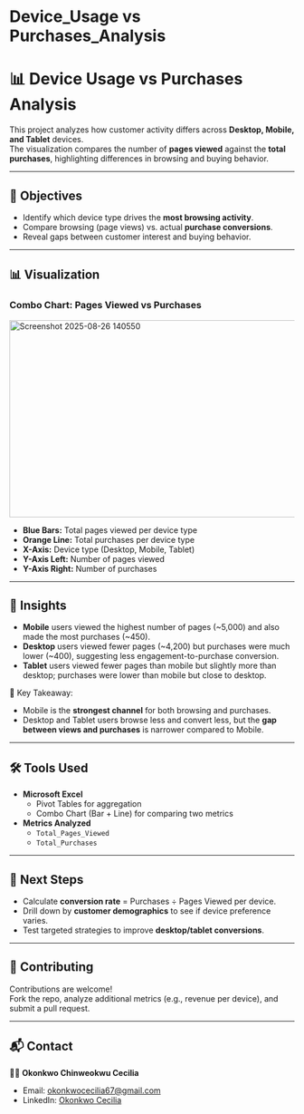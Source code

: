 # Device_Usage vs Purchases_Analysis
# 📊 Device Usage vs Purchases Analysis

This project analyzes how customer activity differs across **Desktop, Mobile, and Tablet** devices.  
The visualization compares the number of **pages viewed** against the **total purchases**, highlighting differences in browsing and buying behavior.

---

## 🚀 Objectives
- Identify which device type drives the **most browsing activity**.  
- Compare browsing (page views) vs. actual **purchase conversions**.  
- Reveal gaps between customer interest and buying behavior.  

---

## 📊 Visualization

### Combo Chart: Pages Viewed vs Purchases
<img width="656" height="348" alt="Screenshot 2025-08-26 140550" src="https://github.com/user-attachments/assets/6b9706ab-2b16-4d4e-87d7-6594c8b4439d" />

- **Blue Bars:** Total pages viewed per device type  
- **Orange Line:** Total purchases per device type  
- **X-Axis:** Device type (Desktop, Mobile, Tablet)  
- **Y-Axis Left:** Number of pages viewed  
- **Y-Axis Right:** Number of purchases  

---

## 🔎 Insights
- **Mobile** users viewed the highest number of pages (~5,000) and also made the most purchases (~450).  
- **Desktop** users viewed fewer pages (~4,200) but purchases were much lower (~400), suggesting less engagement-to-purchase conversion.  
- **Tablet** users viewed fewer pages than mobile but slightly more than desktop; purchases were lower than mobile but close to desktop.  

📌 Key Takeaway:  
- Mobile is the **strongest channel** for both browsing and purchases.  
- Desktop and Tablet users browse less and convert less, but the **gap between views and purchases** is narrower compared to Mobile.  

---

## 🛠 Tools Used
- **Microsoft Excel**  
  - Pivot Tables for aggregation  
  - Combo Chart (Bar + Line) for comparing two metrics  
- **Metrics Analyzed**  
  - `Total_Pages_Viewed`  
  - `Total_Purchases`  

---

## 📌 Next Steps
- Calculate **conversion rate** = Purchases ÷ Pages Viewed per device.  
- Drill down by **customer demographics** to see if device preference varies.  
- Test targeted strategies to improve **desktop/tablet conversions**.  

---

## 🤝 Contributing
Contributions are welcome!  
Fork the repo, analyze additional metrics (e.g., revenue per device), and submit a pull request.  

---

## 📬 Contact
👩‍💻 **Okonkwo Chinweokwu Cecilia**  
- Email: [okonkwocecilia67@gmail.com](mailto:okonkwocecilia67@gmail.com)  
- LinkedIn: [Okonkwo Cecilia](https://linkedin.com/in/okonkwo-cecilia)  



